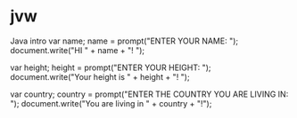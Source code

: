 # jvw
Java intro
var name;
name = prompt("ENTER YOUR NAME: ");
document.write("HI " + name + "! ");

var height;
height = prompt("ENTER YOUR HEIGHT: ");
document.write("Your height is " + height + "! ");

var country;
country = prompt("ENTER THE COUNTRY YOU ARE LIVING IN: ");
document.write("You are living in " + country + "!");
